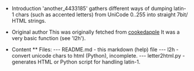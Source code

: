 * Introduction
'another_4433185' gathers different ways of dumping latin-1 chars
(such as accented letters) from UniCode 0..255 into straight 7bit/ HTML strings.

* Original author
This was originally fetched from [cookedapple](https://gist.github.com/cookedapple)
It was a very basic function (see 'l2h').

* Content
** Files:
---	README.md - this markdown (help) file
---	l2h - convert unicode chars to html (Python), incomplete.
---	letter2html.py - generates HTML or Python script for handling latin-1.

